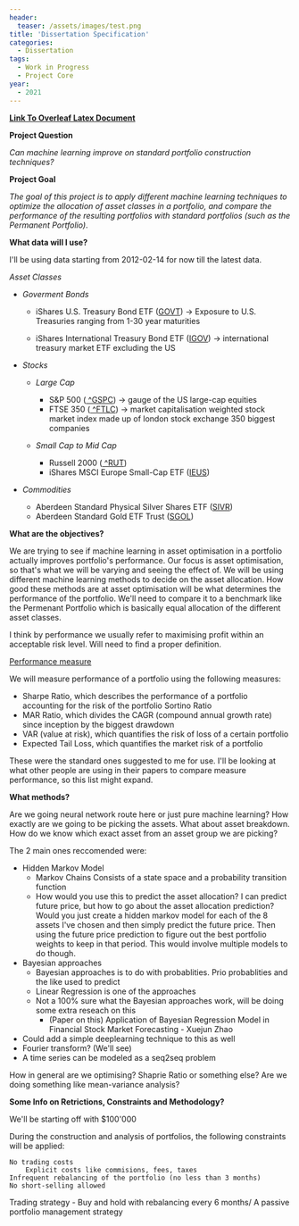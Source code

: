 ```yaml
---
header:
  teaser: /assets/images/test.png
title: 'Dissertation Specification'
categories:
  - Dissertation
tags:
  - Work in Progress
  - Project Core
year:
  - 2021
---
```


[**Link To Overleaf Latex Document**](https://www.overleaf.com/project/618a3a79fcff59129dec027c)

**Project Question**

_Can machine learning improve on standard portfolio construction techniques?_

**Project Goal**

  _The goal of this project is to apply different machine learning techniques to optimize the allocation of asset classes in a portfolio, and compare the  performance of the resulting portfolios with standard portfolios (such as the Permanent Portfolio)_.

**What data will I use?**

I'll be using data starting from 2012-02-14 for now till the latest data.

_Asset Classes_


* _Goverment Bonds_
  * iShares U.S. Treasury Bond ETF ([GOVT](https://finance.yahoo.com/quote/GOVT?p=GOVT&.tsrc=fin-srch "Yahoo Finance Stock")) -> Exposure to U.S. Treasuries ranging from 1-30 year maturities

  * iShares International Treasury Bond ETF ([IGOV](https://finance.yahoo.com/quote/IGOV?p=IGOV&.tsrc=fin-srch "Yahoo Finance Stock")) -> international treasury market ETF excluding the US

* _Stocks_

  * _Large Cap_
    * S&P 500 ([ ^GSPC](https://finance.yahoo.com/quote/%5EGSPC?p=^GSPC&.tsrc=fin-srch "Yahoo Finance Stock")) -> gauge of the US large-cap equities 
    * FTSE 350 ([ ^FTLC](https://finance.yahoo.com/quote/%5EFTLC?p=^FTLC&.tsrc=fin-srch "Yahoo Finance Stock")) -> market capitalisation weighted stock market index made up of london stock exchange 350 biggest companies

  * _Small Cap to Mid Cap_
    * Russell 2000 ([ ^RUT](https://finance.yahoo.com/quote/%5ERUT?p=^RUT&.tsrc=fin-srch "Yahoo Finance Stock"))
    * iShares MSCI Europe Small-Cap ETF ([IEUS](https://finance.yahoo.com/quote/IEUS?p=IEUS&.tsrc=fin-srch "Yahoo Finance Stock"))


* _Commodities_
  * Aberdeen Standard Physical Silver Shares ETF ([SIVR](https://finance.yahoo.com/quote/SIVR?p=SIVR&.tsrc=fin-srch "Yahoo Finance Stock"))
  * Aberdeen Standard Gold ETF Trust ([SGOL](https://finance.yahoo.com/quote/SGOL?p=SGOL&.tsrc=fin-srch "Yahoo Finance Stock"))

**What are the objectives?**

  We are trying to see if machine learning in asset optimisation in a portfolio actually improves portfolio's performance. Our focus is asset optimisation, so that's what we will be varying and seeing the effect of. We will be using different machine learning methods to decide on the asset allocation. How good these methods are at asset optimisation will be what determines the performance of the portfolio. We'll need to compare it to a benchmark like the Permenant Portfolio which is basically equal allocation of the different asset classes. 
  
  I think by performance we usually refer to maximising profit within an acceptable risk level. Will need to find a proper definition.

  [Performance measure](https://www.investopedia.com/articles/08/performance-measure.asp)

  We will measure performance of a portfolio using the following measures:

  * Sharpe Ratio, which describes the performance of a portfolio accounting for the risk of the portfolio Sortino Ratio
  * MAR Ratio, which divides the CAGR (compound annual growth rate) since inception by the biggest drawdown
  * VAR (value at risk), which quantifies the risk of loss of a certain portfolio
  * Expected Tail Loss, which quantifies the market risk of a portfolio

  These were the standard ones suggested to me for use. I'll be looking at what other people are using in their 
  papers to compare measure performance, so this list might expand.


**What methods?**

  Are we going neural network route here or just pure machine learning?
  How exactly are we going to be picking the assets. What about asset breakdown. How do we know which exact asset from an asset group we are picking?

  The 2 main ones reccomended were:
  * Hidden Markov Model
    * Markov Chains
      Consists of a state space and a probability transition function
    * How would you use this to predict the asset allocation? I can predict future price, but how to go about the asset allocation prediction? Would you just create a hidden markov model for each of the 8 assets I've chosen and then simply predict the future price. Then using the future price prediction to figure out the best portfolio weights to keep in that period. This would involve multiple models to do though.
  * Bayesian approaches
    * Bayesian approaches is to do with probablities. Prio probablities and the like used to predict
    * Linear Regression is one of the approaches
    * Not a 100% sure what the Bayesian approaches work, will be doing some extra reseach on this
      * (Paper on this) Application of Bayesian Regression Model in Financial Stock Market Forecasting - Xuejun Zhao
  * Could add a simple deeplearning technique to this as well
  * Fourier transform? (We'll see)
  * A time series can be modeled as a seq2seq problem

  How in general are we optimising? Shaprie Ratio or something else? Are we doing something like mean-variance analysis?

**Some Info on Retrictions, Constraints and Methodology?**

We'll be starting off with $100'000

During the construction and analysis of portfolios, the following constraints will be applied:

    No trading costs
        Explicit costs like commisions, fees, taxes
    Infrequent rebalancing of the portfolio (no less than 3 months)
    No short-selling allowed
    

Trading strategy - Buy and hold with rebalancing every 6 months/ A passive portfolio management strategy
